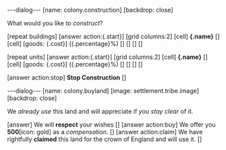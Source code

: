 ---dialog---
[name: colony.construction]
[backdrop: close]

What would you like to *construct*?

[repeat buildings]
	[answer action:{.start}]
		[grid columns:2]
			[cell] **{.name}** []
			[cell] [goods: {.cost}] ({.percentage}%) []
		[]
	[]
[]

[repeat units]
	[answer action:{.start}]
		[grid columns:2]
			[cell] **{.name}** []
			[cell] [goods: {.cost}] ({.percentage}%) []
		[]
	[]
[]

[answer action:stop] **Stop Construction** []


---dialog---
[name: colony.buyland]
[image: settlement.tribe.image]
[backdrop: close]

We *already use* this land and will appreciate if *you stay clear* of it.

[answer] We will **respect** your wishes []
[answer action:buy] We offer you **500**[icon: gold] as a *compensation*. []
[answer action:claim] We have rightfully **claimed** this land for the crown of England and will use it. []
